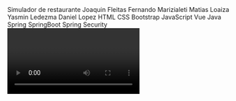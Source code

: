 <?xml version="1.0" encoding="UTF-8"?>
<!DOCTYPE xml>
<root>
  <title>Delicatezza</title>
  <descripcion>Simulador de restaurante</descripcion>
  <desarrolladores>
    <nombre>Joaquin Fleitas</nombre>
    <nombre>Fernando Marizialeti</nombre>
    <nombre>Matias Loaiza</nombre>
    <nombre>Yasmin Ledezma</nombre>
    <nombre>Daniel Lopez</nombre>
  </desarrolladores>
  <tecnologias>
    <tecnologia>HTML</tecnologia>
    <tecnologia>CSS</tecnologia>
    <tecnologia>Bootstrap</tecnologia>
    <tecnologia>JavaScript</tecnologia>
    <tecnologia>Vue</tecnologia>
    <tecnologia>Java</tecnologia>
    <tecnologia>Spring</tecnologia>
    <tecnologia>SpringBoot</tecnologia>
    <tecnologia>Spring Security</tecnologia>
  </tecnologias>
  <video>https://www.youtube.com/watch?v=mDJtZIkIB68</video>
</root>

